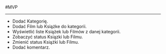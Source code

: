 #MVP
***
 - Dodać Kategorię.
 - Dodać Film lub Książke do kategorii.
 - Wyświetlić liste Książek lub Filmów z danej kategorii.
 - Zobaczyć status Ksiązki lub Filmu.
 - Zmienić status Książki lub Filmu.
 - Dodać komentarz.
